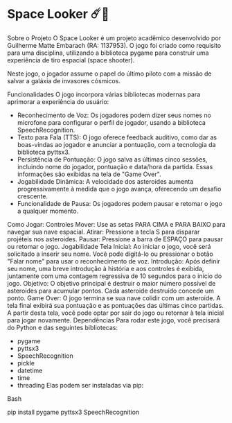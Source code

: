 # Space Looker ☄️🚀
Sobre o Projeto
O Space Looker é um projeto acadêmico desenvolvido por Guilherme Matte Embarach (RA: 1137953). O jogo foi criado como requisito para uma disciplina, utilizando a biblioteca pygame para construir uma experiência de tiro espacial (space shooter).

Neste jogo, o jogador assume o papel do último piloto com a missão de salvar a galáxia de invasores cósmicos.

Funcionalidades
O jogo incorpora várias bibliotecas modernas para aprimorar a experiência do usuário:

* Reconhecimento de Voz: Os jogadores podem dizer seus nomes no microfone para configurar o perfil de jogador, usando a biblioteca SpeechRecognition.
* Texto para Fala (TTS): O jogo oferece feedback auditivo, como dar as boas-vindas ao jogador e anunciar a pontuação, com a tecnologia da biblioteca pyttsx3.
* Persistência de Pontuação: O jogo salva as últimas cinco sessões, incluindo nome do jogador, pontuação e data/hora da partida. Essas informações são exibidas na tela de "Game Over".
* Jogabilidade Dinâmica: A velocidade dos asteroides aumenta progressivamente à medida que o jogo avança, oferecendo um desafio crescente.
* Funcionalidade de Pausa: Os jogadores podem pausar e retomar o jogo a qualquer momento.

  
Como Jogar: 
Controles
Mover: Use as setas PARA CIMA e PARA BAIXO para navegar sua nave espacial.
Atirar: Pressione a tecla S para disparar projéteis nos asteroides.
Pausar: Pressione a barra de ESPAÇO para pausar ou retomar o jogo.
Jogabilidade
Tela Inicial: Ao iniciar o jogo, você será solicitado a inserir seu nome. Você pode digitá-lo ou pressionar o botão "Falar nome" para usar o reconhecimento de voz.
Introdução: Após definir seu nome, uma breve introdução à história e aos controles é exibida, juntamente com uma contagem regressiva de 10 segundos para o início do jogo.
Objetivo: O objetivo principal é destruir o maior número possível de asteroides para acumular pontos. Cada asteroide destruído concede um ponto.
Game Over: O jogo termina se sua nave colidir com um asteroide. A tela final exibirá sua pontuação e as pontuações das últimas cinco partidas. A partir desta tela, você pode optar por sair do jogo ou retornar à tela inicial para jogar novamente.
Dependências
Para rodar este jogo, você precisará do Python e das seguintes bibliotecas:

* pygame
* pyttsx3
* SpeechRecognition
* pickle
* datetime
* time
* threading
Elas podem ser instaladas via pip:

Bash

pip install pygame pyttsx3 SpeechRecognition
